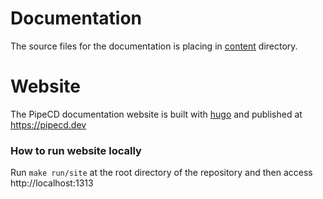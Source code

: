 # Documentation

The source files for the documentation is placing in [content](https://github.com/pipe-cd/pipecd/tree/master/docs/content) directory.

# Website

The PipeCD documentation website is built with [hugo](https://gohugo.io/) and published at https://pipecd.dev

### How to run website locally

Run `make run/site` at the root directory of the repository and then access http://localhost:1313
